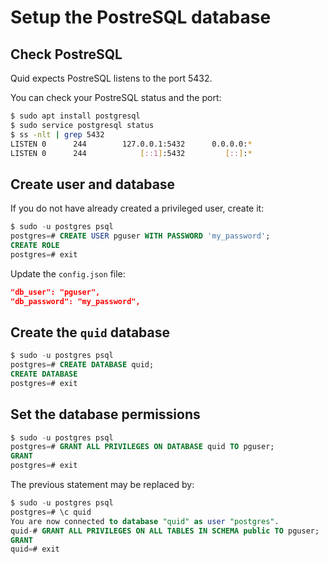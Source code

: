 # Setup the PostreSQL database

## Check PostreSQL

Quid expects PostreSQL listens to the port 5432.

You can check your PostreSQL status and the port:

```sh
$ sudo apt install postgresql
$ sudo service postgresql status
$ ss -nlt | grep 5432
LISTEN 0      244        127.0.0.1:5432      0.0.0.0:*
LISTEN 0      244            [::1]:5432         [::]:*
```

## Create user and database

If you do not have already created a privileged user, create it:

```sql
$ sudo -u postgres psql
postgres=# CREATE USER pguser WITH PASSWORD 'my_password';
CREATE ROLE
postgres=# exit
```

Update the `config.json` file:

```json
"db_user": "pguser",
"db_password": "my_password",
```

## Create the `quid` database

```sql
$ sudo -u postgres psql
postgres=# CREATE DATABASE quid;
CREATE DATABASE
postgres=# exit
```

## Set the database permissions

```sql
$ sudo -u postgres psql
postgres=# GRANT ALL PRIVILEGES ON DATABASE quid TO pguser;
GRANT
postgres=# exit
```

The previous statement may be replaced by:

```sql
$ sudo -u postgres psql
postgres=# \c quid
You are now connected to database "quid" as user "postgres".
quid-# GRANT ALL PRIVILEGES ON ALL TABLES IN SCHEMA public TO pguser;
GRANT
quid=# exit
```
